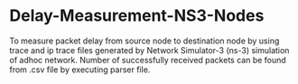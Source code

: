 # Delay-Measurement-NS3-Nodes
To measure packet delay from source node to destination node by using trace and ip trace files generated by Network Simulator-3 (ns-3) simulation of adhoc network. Number of successfully received packets can be found from .csv file by executing parser file.

